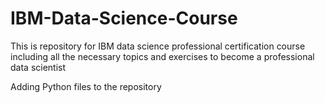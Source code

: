 # IBM-Data-Science-Course
This is repository for IBM data science professional certification course including all the necessary topics and exercises to become a professional data scientist

Adding Python files to the repository
